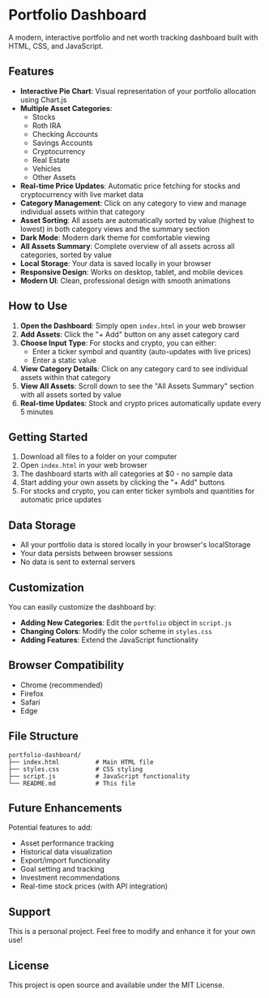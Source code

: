 # Portfolio Dashboard

A modern, interactive portfolio and net worth tracking dashboard built with HTML, CSS, and JavaScript.

## Features

- **Interactive Pie Chart**: Visual representation of your portfolio allocation using Chart.js
- **Multiple Asset Categories**: 
  - Stocks
  - Roth IRA
  - Checking Accounts
  - Savings Accounts
  - Cryptocurrency
  - Real Estate
  - Vehicles
  - Other Assets
- **Real-time Price Updates**: Automatic price fetching for stocks and cryptocurrency with live market data
- **Category Management**: Click on any category to view and manage individual assets within that category
- **Asset Sorting**: All assets are automatically sorted by value (highest to lowest) in both category views and the summary section
- **Dark Mode**: Modern dark theme for comfortable viewing
- **All Assets Summary**: Complete overview of all assets across all categories, sorted by value
- **Local Storage**: Your data is saved locally in your browser
- **Responsive Design**: Works on desktop, tablet, and mobile devices
- **Modern UI**: Clean, professional design with smooth animations

## How to Use

1. **Open the Dashboard**: Simply open `index.html` in your web browser
2. **Add Assets**: Click the "+ Add" button on any asset category card
3. **Choose Input Type**: For stocks and crypto, you can either:
   - Enter a ticker symbol and quantity (auto-updates with live prices)
   - Enter a static value
4. **View Category Details**: Click on any category card to see individual assets within that category
5. **View All Assets**: Scroll down to see the "All Assets Summary" section with all assets sorted by value
6. **Real-time Updates**: Stock and crypto prices automatically update every 5 minutes

## Getting Started

1. Download all files to a folder on your computer
2. Open `index.html` in your web browser
3. The dashboard starts with all categories at $0 - no sample data
4. Start adding your own assets by clicking the "+ Add" buttons
5. For stocks and crypto, you can enter ticker symbols and quantities for automatic price updates

## Data Storage

- All your portfolio data is stored locally in your browser's localStorage
- Your data persists between browser sessions
- No data is sent to external servers

## Customization

You can easily customize the dashboard by:

- **Adding New Categories**: Edit the `portfolio` object in `script.js`
- **Changing Colors**: Modify the color scheme in `styles.css`
- **Adding Features**: Extend the JavaScript functionality

## Browser Compatibility

- Chrome (recommended)
- Firefox
- Safari
- Edge

## File Structure

```
portfolio-dashboard/
├── index.html          # Main HTML file
├── styles.css          # CSS styling
├── script.js           # JavaScript functionality
└── README.md           # This file
```

## Future Enhancements

Potential features to add:
- Asset performance tracking
- Historical data visualization
- Export/import functionality
- Goal setting and tracking
- Investment recommendations
- Real-time stock prices (with API integration)

## Support

This is a personal project. Feel free to modify and enhance it for your own use!

## License

This project is open source and available under the MIT License. 